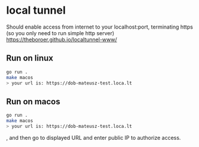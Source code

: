# local tunnel

Should enable access from internet to your localhost:port, terminating https (so you only need to run simple http server)  
https://theboroer.github.io/localtunnel-www/  

## Run on linux

```bash
go run .
make macos 
> your url is: https://dob-mateusz-test.loca.lt
```

## Run on macos

```bash
go run .
make macos  
> your url is: https://dob-mateusz-test.loca.lt
```

, and then go to displayed URL and enter public IP to authorize access.